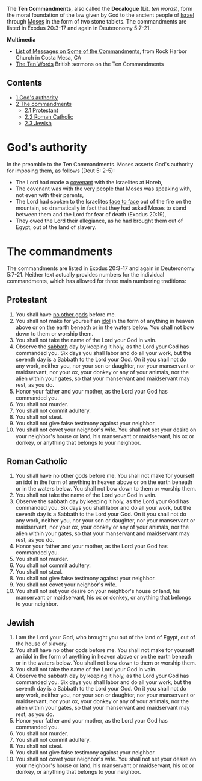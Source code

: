 The **Ten Commandments**, also called the **Decalogue** (Lit.
*ten words*), form the moral foundation of the law given by God to
the ancient people of [Israel](Israel "Israel") through
[Moses](Moses "Moses") in the form of two stone tablets. The
commandments are listed in Exodus 20:3-17 and again in Deuteronomy
5:7-21.

**Multimedia**

-   [List of Messages on Some of the Commandments](http://www.rockharbor.org/resources/messages/index.php?series=x+::+jesus+and+the+commandments),
    from Rock Harbor Church in Costa Mesa, CA
-   [The Ten Words](http://www.falkirkfreechurch.com/sermons#torah)
    British sermons on the Ten Commandments

## Contents

-   [1 God's authority](#God.27s_authority)
-   [2 The commandments](#The_commandments)
    -   [2.1 Protestant](#Protestant)
    -   [2.2 Roman Catholic](#Roman_Catholic)
    -   [2.3 Jewish](#Jewish)


# God's authority

In the preamble to the Ten Commandments. Moses asserts God's
authority for imposing them, as follows (Deut 5: 2-5):

-   The Lord had made a [covenant](Covenant "Covenant") with the
    Israelites at Horeb,
-   The covenant was with the very people that Moses was speaking
    with, not even with their parents,
-   The Lord had spoken to the Israelites
    [face to face](Theophany "Theophany") out of the fire on the
    mountain, so dramatically in fact that they had asked Moses to
    stand between them and the Lord for fear of death (Exodus 20:19),
-   They owed the Lord their allegiance, as he had brought them out
    of Egypt, out of the land of slavery.

# The commandments

The commandments are listed in Exodus 20:3-17 and again in
Deuteronomy 5:7-21. Neither text actually provides numbers for the
individual commandments, which has allowed for three main numbering
traditions:

## Protestant

1.  You shall have [no other gods](Monotheism "Monotheism") before
    me.
2.  You shall not make for yourself an [idol](Idolatry "Idolatry")
    in the form of anything in heaven above or on the earth beneath or
    in the waters below. You shall not bow down to them or worship
    them.
3.  You shall not take the name of the Lord your God in vain.
4.  Observe the [sabbath](Sabbath "Sabbath") day by keeping it
    holy, as the Lord your God has commanded you. Six days you shall
    labor and do all your work, but the seventh day is a Sabbath to the
    Lord your God. On it you shall not do any work, neither you, nor
    your son or daughter, nor your manservant or maidservant, nor your
    ox, your donkey or any of your animals, nor the alien within your
    gates, so that your manservant and maidservant may rest, as you do.
5.  Honor your father and your mother, as the Lord your God has
    commanded you.
6.  You shall not murder.
7.  You shall not commit adultery.
8.  You shall not steal.
9.  You shall not give false testimony against your neighbor.
10. You shall not covet your neighbor's wife. You shall not set
    your desire on your neighbor's house or land, his manservant or
    maidservant, his ox or donkey, or anything that belongs to your
    neighbor.

## Roman Catholic

1.  You shall have no other gods before me. You shall not make for
    yourself an idol in the form of anything in heaven above or on the
    earth beneath or in the waters below. You shall not bow down to
    them or worship them.
2.  You shall not take the name of the Lord your God in vain.
3.  Observe the sabbath day by keeping it holy, as the Lord your
    God has commanded you. Six days you shall labor and do all your
    work, but the seventh day is a Sabbath to the Lord your God. On it
    you shall not do any work, neither you, nor your son or daughter,
    nor your manservant or maidservant, nor your ox, your donkey or any
    of your animals, nor the alien within your gates, so that your
    manservant and maidservant may rest, as you do.
4.  Honor your father and your mother, as the Lord your God has
    commanded you.
5.  You shall not murder.
6.  You shall not commit adultery.
7.  You shall not steal.
8.  You shall not give false testimony against your neighbor.
9.  You shall not covet your neighbor's wife.
10. You shall not set your desire on your neighbor's house or land,
    his manservant or maidservant, his ox or donkey, or anything that
    belongs to your neighbor.

## Jewish

1.  I am the Lord your God, who brought you out of the land of
    Egypt, out of the house of slavery.
2.  You shall have no other gods before me. You shall not make for
    yourself an idol in the form of anything in heaven above or on the
    earth beneath or in the waters below. You shall not bow down to
    them or worship them.
3.  You shall not take the name of the Lord your God in vain.
4.  Observe the sabbath day by keeping it holy, as the Lord your
    God has commanded you. Six days you shall labor and do all your
    work, but the seventh day is a Sabbath to the Lord your God. On it
    you shall not do any work, neither you, nor your son or daughter,
    nor your manservant or maidservant, nor your ox, your donkey or any
    of your animals, nor the alien within your gates, so that your
    manservant and maidservant may rest, as you do.
5.  Honor your father and your mother, as the Lord your God has
    commanded you.
6.  You shall not murder.
7.  You shall not commit adultery.
8.  You shall not steal.
9.  You shall not give false testimony against your neighbor.
10. You shall not covet your neighbor's wife. You shall not set
    your desire on your neighbor's house or land, his manservant or
    maidservant, his ox or donkey, or anything that belongs to your
    neighbor.



